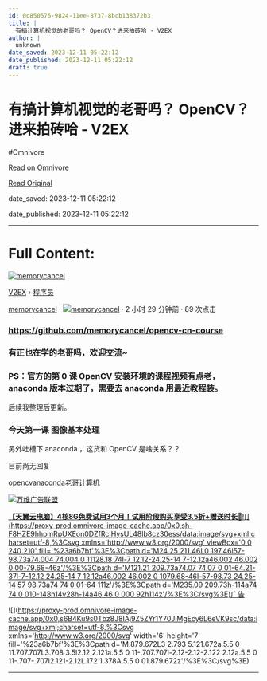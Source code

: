 ```yaml
---
id: 0c850576-9824-11ee-8737-8bcb138372b3
title: |
  有搞计算机视觉的老哥吗？ OpenCV？进来拍砖哈 - V2EX
author: |
  unknown
date_saved: 2023-12-11 05:22:12
date_published: 2023-12-11 05:22:12
draft: true
---
```


# 有搞计算机视觉的老哥吗？ OpenCV？进来拍砖哈 - V2EX
#Omnivore

[Read on Omnivore](https://omnivore.app/me/open-cv-v-2-ex-18c58ef06fa)

[Read Original](https://www.v2ex.com/t/999465)

date_saved: 2023-12-11 05:22:12

date_published: 2023-12-11 05:22:12

--- 

# Full Content: 

[![memorycancel](https://proxy-prod.omnivore-image-cache.app/0x0,sLcAk-CacJwuU_udeOg8sjJ4tj7FuaS-Q9u0_vnt_tYY/https://cdn.v2ex.com/avatar/1d63/5338/135259_large.png?m=1702289744)](https://www.v2ex.com/member/memorycancel)

[V2EX](https://www.v2ex.com/)  › [程序员](https://www.v2ex.com/go/programmer)

[memorycancel](https://www.v2ex.com/member/memorycancel) · ![](https://proxy-prod.omnivore-image-cache.app/0x0,sxTIuWOjSF_Mod0s_WfJNb2i2kiCPSfFRmXDOaG6mT7Q/https://www.v2ex.com/static/img/social_github.png)[memorycancel](https://github.com/memorycancel) · 2 小时 29 分钟前 · 89 次点击 

### <https://github.com/memorycancel/opencv-cn-course>

### 有正也在学的老哥吗，欢迎交流\~

### PS：官方的第 0 课 OpenCV 安装环境的课程视频有点老，anaconda 版本过期了，需要去 anaconda 用最近教程装。

后续我整理后更新。

### 今天第一课 图像基本处理

另外吐槽下 anaconda ，这货和 OpenCV 是啥关系？？

目前尚无回复

[opencv](https://www.v2ex.com/tag/opencv)[anaconda](https://www.v2ex.com/tag/anaconda)[老哥](https://www.v2ex.com/tag/%E8%80%81%E5%93%A5)[计算机](https://www.v2ex.com/tag/%E8%AE%A1%E7%AE%97%E6%9C%BA)

[](https://wwads.cn/click/bait)[![万维广告联盟](https://proxy-prod.omnivore-image-cache.app/130x0,sJj-m7-BqpMma4LNUakZQ3yglN4KMGITtmIbpSM52FfY/https://cdn.wwads.cn/creatives/BxggxkTpCskMakRFy6ULtw7ZRcqABN83j1KPAQrq.jpg)](https://wwads.cn/click/bundle?code=AP21Y7tzOHEe5JOTyi96Kp8CP5QymW)

[**【天翼云电脑】4核8G免费试用3个月！**试用阶段购买**享受3.5折+赠送时长🎁**](https://wwads.cn/click/bundle?code=AP21Y7tzOHEe5JOTyi96Kp8CP5QymW)[![](https://proxy-prod.omnivore-image-cache.app/0x0,sh-F8HZE9hhpmRpUXEon0DZfRcIHysUL48lb8cz30ess/data:image/svg+xml;charset=utf-8,%3Csvg xmlns='http://www.w3.org/2000/svg' viewBox='0 0 240 210' fill='%23a6b7bf'%3E%3Cpath d='M24.25 211.46L0 197.46l57-98.73a74.004 74.004 0 11128.18 74l-7 12.12-24.25-14 7-12.12a46.002 46.002 0 00-79.68-46z'/%3E%3Cpath d='M121.21 209.73a74.07 74.07 0 01-64.21-37l-7-12.12 24.25-14 7 12.12a46.002 46.002 0 1079.68-46l-57-98.73 24.25-14 57 98.73a74 74 0 01-64 111z'/%3E%3Cpath d='M235.09 209.73h-114a74 74 0 010-148h14v28h-14a46 46 0 000 92h114z'/%3E%3C/svg%3E)广告](https://wwads.cn/?utm%5Fsource=property-124&utm%5Fmedium=footer "点击了解万维广告联盟")

![](https://proxy-prod.omnivore-image-cache.app/0x0,s6B4Ku9s0Tbz8J8IAj9Z5ZYr1Y70JiMgEcy6L6eVK9sc/data:image/svg+xml;charset=utf-8,%3Csvg xmlns='http://www.w3.org/2000/svg' width='6' height='7' fill='%23a6b7bf'%3E%3Cpath d='M.879.672L3 2.793 5.121.672a.5.5 0 11.707.707L3.708 3.5l2.12 2.121a.5.5 0 11-.707.707l-2.12-2.12-2.122 2.12a.5.5 0 11-.707-.707l2.121-2.12L.172 1.378A.5.5 0 01.879.672z'/%3E%3C/svg%3E)

---

